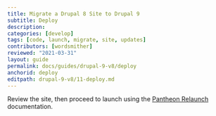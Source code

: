 ```yaml
---
title: Migrate a Drupal 8 Site to Drupal 9
subtitle: Deploy
description: 
categories: [develop]
tags: [code, launch, migrate, site, updates]
contributors: [wordsmither]
reviewed: "2021-03-31"
layout: guide
permalink: docs/guides/drupal-9-v8/deploy
anchorid: deploy
editpath: drupal-9-v8/11-deploy.md
---
```

Review the site, then proceed to launch using the [Pantheon Relaunch](/relaunch) documentation.
